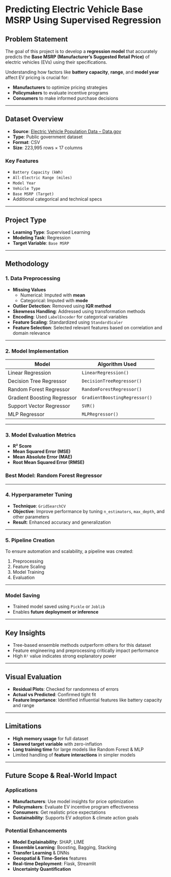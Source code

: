 # Predicting Electric Vehicle Base MSRP Using Supervised Regression

##  Problem Statement  
The goal of this project is to develop a **regression model** that accurately predicts the **Base MSRP (Manufacturer’s Suggested Retail Price)** of electric vehicles (EVs) using their specifications.

Understanding how factors like **battery capacity**, **range**, and **model year** affect EV pricing is crucial for:  
- **Manufacturers** to optimize pricing strategies  
- **Policymakers** to evaluate incentive programs  
- **Consumers** to make informed purchase decisions

---

##  Dataset Overview  
- **Source**: [Electric Vehicle Population Data – Data.gov](https://catalog.data.gov/dataset/electric-vehicle-population-data)  
- **Type**: Public government dataset  
- **Format**: CSV  
- **Size**: 223,995 rows × 17 columns  

###  Key Features  
- `Battery Capacity (kWh)`  
- `All-Electric Range (miles)`  
- `Model Year`  
- `Vehicle Type`  
- `Base MSRP (Target)`  
- Additional categorical and technical specs  

---

##  Project Type  
- **Learning Type**: Supervised Learning  
- **Modeling Task**: Regression  
- **Target Variable**: `Base MSRP`

---

##  Methodology

### 1. Data Preprocessing  
- **Missing Values**  
  - Numerical: Imputed with **mean**  
  - Categorical: Imputed with **mode**  
- **Outlier Detection**: Removed using **IQR method**  
- **Skewness Handling**: Addressed using transformation methods  
- **Encoding**: Used `LabelEncoder` for categorical variables  
- **Feature Scaling**: Standardized using `StandardScaler`  
- **Feature Selection**: Selected relevant features based on correlation and domain relevance

---

### 2. Model Implementation  
| Model                      | Algorithm Used             |
|---------------------------|----------------------------|
| Linear Regression         | `LinearRegression()`       |
| Decision Tree Regressor   | `DecisionTreeRegressor()`  |
| Random Forest Regressor   | `RandomForestRegressor()`  |
| Gradient Boosting Regressor | `GradientBoostingRegressor()` |
| Support Vector Regressor  | `SVR()`                    |
| MLP Regressor             | `MLPRegressor()`           |

---

### 3. Model Evaluation Metrics  
- **R² Score**  
- **Mean Squared Error (MSE)**  
- **Mean Absolute Error (MAE)**  
- **Root Mean Squared Error (RMSE)**  

###  Best Model: Random Forest Regressor 

---

### 4. Hyperparameter Tuning  
- **Technique**: `GridSearchCV`  
- **Objective**: Improve performance by tuning `n_estimators`, `max_depth`, and other parameters  
- **Result**: Enhanced accuracy and generalization

---

### 5. Pipeline Creation  
To ensure automation and scalability, a pipeline was created:  
1. Preprocessing  
2. Feature Scaling  
3. Model Training  
4. Evaluation

---

###  Model Saving  
- Trained model saved using `Pickle` or `Joblib`  
- Enables **future deployment or inference**

---

##  Key Insights  
- Tree-based ensemble methods outperform others for this dataset  
- Feature engineering and preprocessing critically impact performance  
- High `R²` value indicates strong explanatory power

---

##  Visual Evaluation  
- **Residual Plots**: Checked for randomness of errors  
- **Actual vs Predicted**: Confirmed tight fit  
- **Feature Importance**: Identified influential features like battery capacity and range

---

##  Limitations  
- **High memory usage** for full dataset  
- **Skewed target variable** with zero-inflation  
- **Long training time** for large models like Random Forest & MLP  
- Limited handling of **feature interactions** in simpler models

---

##  Future Scope & Real-World Impact  

###  Applications  
- **Manufacturers**: Use model insights for price optimization  
- **Policymakers**: Evaluate EV incentive program effectiveness  
- **Consumers**: Get realistic price expectations  
- **Sustainability**: Supports EV adoption & climate action goals  

###  Potential Enhancements  
-  **Model Explainability**: SHAP, LIME  
-  **Ensemble Learning**: Boosting, Bagging, Stacking  
-  **Transfer Learning** & DNNs  
-  **Geospatial & Time-Series** features  
-  **Real-time Deployment**: Flask, Streamlit  
-  **Uncertainty Quantification**




